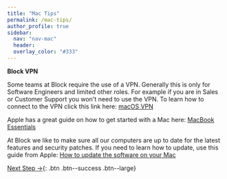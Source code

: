 ```yaml
---
title: "Mac Tips"
permalink: /mac-tips/
author_profile: true
sidebar:
  nav: "nav-mac"
  header:
  overlay_color: "#333"
---
```


__Block VPN__

Some teams at Block require the use of a VPN. Generally this is only for Software Engineers and limited other roles. For example if you are in Sales or Customer Support you won't need to use the VPN. To learn how to connect to the VPN click this link here: [macOS VPN](/mac-vpn/)

Apple has a great guide on how to get started with a Mac here: [MacBook Essentials](https://support.apple.com/guide/macbook-pro/welcome/2020/mac)

At Block we like to make sure all our computers are up to date for the latest features and security patches. If you need to learn how to update, use this guide from Apple: [How to update the software on your Mac](https://support.apple.com/en-au/HT201541)

[Next Step &rarr;](/end/){: .btn .btn--success .btn--large}
